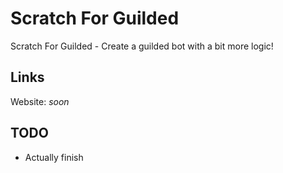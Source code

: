 # Scratch For Guilded
Scratch For Guilded - Create a guilded bot with a bit more logic!

## Links

Website: *soon*

## TODO
 * Actually finish

